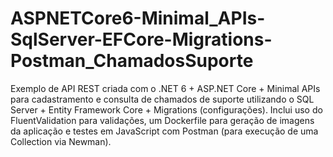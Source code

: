 # ASPNETCore6-Minimal_APIs-SqlServer-EFCore-Migrations-Postman_ChamadosSuporte
Exemplo de API REST criada com o .NET 6 + ASP.NET Core + Minimal APIs para cadastramento e consulta de chamados de suporte utilizando o SQL Server + Entity Framework Core + Migrations (configurações). Inclui uso do FluentValidation para validações, um Dockerfile para geração de imagens da aplicação e testes em JavaScript com Postman (para execução de uma Collection via Newman).
